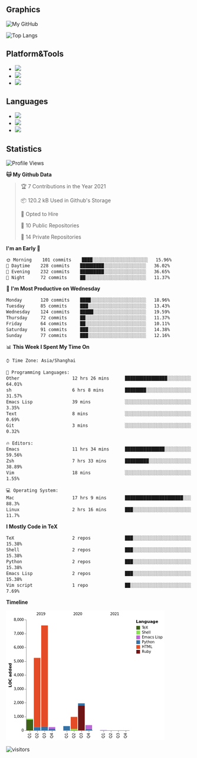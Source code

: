 ## Graphics

![My GitHub](https://github-readme-stats.vercel.app/api?username=SteamedFish&count_private=true&show_icons=true&theme=buefy&include_all_commits=false)

![Top Langs](https://github-readme-stats.vercel.app/api/top-langs/?username=SteamedFish&theme=buefy&hide=ruby&count_private=true&show_icons=true&layout=compact)

## Platform&Tools

* [![](https://img.shields.io/badge/ArchLinux--purple?style=flat-square&logo=ArchLinux)](https://www.archlinux.org/)
* [![](https://img.shields.io/badge/Gentoo-testing-purple?style=flat-square&logo=Gentoo)](https://www.gentoo.org/)
* [![](https://img.shields.io/badge/Doom%20Emacs-28-blue?style=flat-square&logo=Gnu%20emacs&logoColor=white)](https://www.gnu.org/software/emacs/)

## Languages

* [![](https://img.shields.io/badge/-Python-3776AB?style=flat-square&logo=python&logoColor=white)](https://www.python.org/)
* [![](https://img.shields.io/badge/-Bash-00ADD8?style=flat-square&logo=Gnu-bash&logoColor=white)](https://www.gnu.org/software/bash/)
* [![](https://img.shields.io/badge/-Go-00ADD8?style=flat-square&logo=go&logoColor=white)](https://golang.org/)

## Statistics

<!--START_SECTION:waka-->
![Profile Views](http://img.shields.io/badge/Profile%20Views-9-blue)

**🐱 My Github Data** 

> 🏆 7 Contributions in the Year 2021
 > 
> 📦 120.2 kB Used in Github's Storage 
 > 
> 💼 Opted to Hire
 > 
> 📜 10 Public Repositories 
 > 
> 🔑 14 Private Repositories  
 > 
**I'm an Early 🐤** 

```text
🌞 Morning    101 commits    ████░░░░░░░░░░░░░░░░░░░░░   15.96% 
🌆 Daytime    228 commits    █████████░░░░░░░░░░░░░░░░   36.02% 
🌃 Evening    232 commits    █████████░░░░░░░░░░░░░░░░   36.65% 
🌙 Night      72 commits     ██░░░░░░░░░░░░░░░░░░░░░░░   11.37%

```
📅 **I'm Most Productive on Wednesday** 

```text
Monday       120 commits    ████░░░░░░░░░░░░░░░░░░░░░   18.96% 
Tuesday      85 commits     ███░░░░░░░░░░░░░░░░░░░░░░   13.43% 
Wednesday    124 commits    █████░░░░░░░░░░░░░░░░░░░░   19.59% 
Thursday     72 commits     ██░░░░░░░░░░░░░░░░░░░░░░░   11.37% 
Friday       64 commits     ██░░░░░░░░░░░░░░░░░░░░░░░   10.11% 
Saturday     91 commits     ███░░░░░░░░░░░░░░░░░░░░░░   14.38% 
Sunday       77 commits     ███░░░░░░░░░░░░░░░░░░░░░░   12.16%

```


📊 **This Week I Spent My Time On** 

```text
⌚︎ Time Zone: Asia/Shanghai

💬 Programming Languages: 
Other                    12 hrs 26 mins      ████████████████░░░░░░░░░   64.01% 
sh                       6 hrs 8 mins        ████████░░░░░░░░░░░░░░░░░   31.57% 
Emacs Lisp               39 mins             ░░░░░░░░░░░░░░░░░░░░░░░░░   3.35% 
Text                     8 mins              ░░░░░░░░░░░░░░░░░░░░░░░░░   0.69% 
Git                      3 mins              ░░░░░░░░░░░░░░░░░░░░░░░░░   0.32%

🔥 Editors: 
Emacs                    11 hrs 34 mins      ███████████████░░░░░░░░░░   59.56% 
Zsh                      7 hrs 33 mins       █████████░░░░░░░░░░░░░░░░   38.89% 
Vim                      18 mins             ░░░░░░░░░░░░░░░░░░░░░░░░░   1.55%

💻 Operating System: 
Mac                      17 hrs 9 mins       ██████████████████████░░░   88.3% 
Linux                    2 hrs 16 mins       ███░░░░░░░░░░░░░░░░░░░░░░   11.7%

```

**I Mostly Code in TeX** 

```text
TeX                      2 repos             ███░░░░░░░░░░░░░░░░░░░░░░   15.38% 
Shell                    2 repos             ███░░░░░░░░░░░░░░░░░░░░░░   15.38% 
Python                   2 repos             ███░░░░░░░░░░░░░░░░░░░░░░   15.38% 
Emacs Lisp               2 repos             ███░░░░░░░░░░░░░░░░░░░░░░   15.38% 
Vim script               1 repo              ██░░░░░░░░░░░░░░░░░░░░░░░   7.69%

```


**Timeline**

![Chart not found](https://raw.githubusercontent.com/SteamedFish/SteamedFish/master/charts/bar_graph.png) 


<!--END_SECTION:waka-->

![visitors](https://visitor-badge.laobi.icu/badge?page_id=SteamedFish.SteamedFish)
